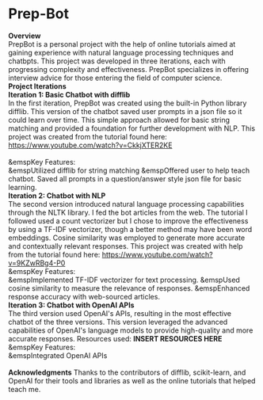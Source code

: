 # Prep-Bot
**Overview** <br/>
PrepBot is a personal project with the help of online tutorials aimed at gaining experience  with natural language processing techniques and chatbpts. This project was developed in three iterations, each with progressing complexity and effectiveness. PrepBot specializes in offering interview advice for those entering the field of computer science. <br/>
**Project Iterations** <br/>
**Iteration 1: Basic Chatbot with difflib** <br/>
In the first iteration, PrepBot was created using the built-in Python library difflib. This version of the chatbot saved user prompts in a json file so it could learn over time. This simple approach allowed for basic string matching and provided a foundation for further development with NLP. This project was created from the tutorial found here: https://www.youtube.com/watch?v=CkkjXTER2KE <br/>
<br/>
&emspKey Features: <br/>
&emspUtilized difflib for string matching 
&emspOffered user to help teach chatbot. Saved all prompts in a question/answer style json file for basic learning. <br/>
**Iteration 2: Chatbot with NLP** <br/>
The second version introduced natural language processing capabilities through the NLTK library. I fed the bot articles from the web. The tutorial I followed used a count vectorizer but I chose to improve the effectiveness by using a TF-IDF vectorizer, though a better method may have been word embeddings. Cosine similarity was employed to generate more accurate and contextually relevant responses. This project was created with help from the tutorial found here: https://www.youtube.com/watch?v=9KZwRBg4-P0 <br/>
&emspKey Features: <br/>
&emspImplemented TF-IDF vectorizer for text processing.
&emspUsed cosine similarity to measure the relevance of responses.
&emspEnhanced response accuracy with web-sourced articles. <br/>
**Iteration 3: Chatbot with OpenAI APIs** <br/>
The third version used OpenAI's APIs, resulting in the most effective chatbot of the three versions. This version leveraged the advanced capabilities of OpenAI's language models to provide high-quality and more accurate responses. Resources used: **INSERT RESOURCES HERE** <br/>
&emspKey Features: <br/>
&emspIntegrated OpenAI APIs <br/>
<br/>
**Acknowledgments**
Thanks to the contributors of difflib, scikit-learn, and OpenAI for their tools and libraries as well as the online tutorials that helped teach me. 





